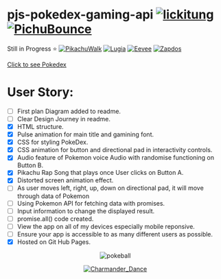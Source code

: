 # pjs-pokedex-gaming-api [![lickitung](https://emoji.gg/assets/emoji/lickitung.gif)](https://emoji.gg/emoji/lickitung) [![PichuBounce](https://emoji.gg/assets/emoji/1394-pichubounce.gif)](https://emoji.gg/emoji/1394-pichubounce)

Still in Progress ⭐ [![PikachuWalk](https://emoji.gg/assets/emoji/6921-pikachuwalk.gif)](https://emoji.gg/emoji/6921-pikachuwalk) [![Lugia](https://emoji.gg/assets/emoji/1817-lugia.gif)](https://emoji.gg/emoji/1817-lugia)  [![Eevee](https://emoji.gg/assets/emoji/2468-eevee.gif)](https://emoji.gg/emoji/2468-eevee) [![Zapdos](https://emoji.gg/assets/emoji/3664-zapdos.gif)](https://emoji.gg/emoji/3664-zapdos)

[Click to see Pokedex](https://pjsalter.github.io/pjs-pokedex-gaming-api/) 

# User Story:

- [ ] First plan Diagram added to readme.
- [ ] Clear Design Journey in readme.
- [x] HTML structure.
- [x] Pulse animation for main title and gamining font.
- [x] CSS for styling PokeDex. 
- [x] CSS animation for button and directional pad in interactivity controls.
- [x] Audio feature of Pokemon voice Audio with randomise functioning on Button B.
- [x] Pikachu Rap Song that plays once User clicks on Button A.
- [x] Distorted screen animation effect.
- [ ] As user moves left, right, up, down on directional pad, it will move through data of Pokemon
- [ ] Using Pokemon API for fetching data with promises.
- [ ] Input information to change the displayed result.
- [ ] promise.all() code created.
- [ ] View the app on all of my devices especially mobile reponsive.
- [ ] Ensure your app is accessible to as many different users as possible.
- [x] Hosted on Git Hub Pages.

<div align="center">
  
![pokeball](https://cdn.emojidex.com/emoji/seal/pokeball.png "pokeball")
  
  [![Charmander_Dance](https://emoji.gg/assets/emoji/4334-charmander-dance.gif)](https://emoji.gg/emoji/4334-charmander-dance)
  
</div>
